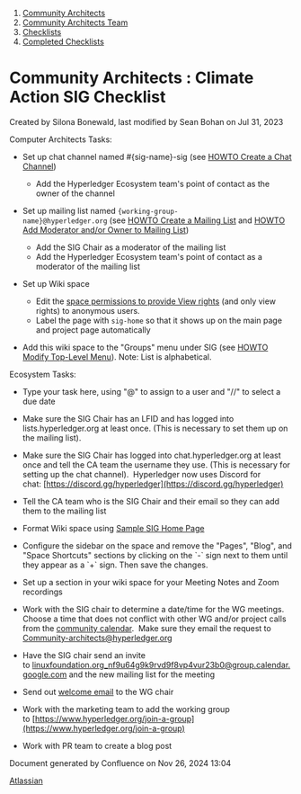 1. [Community Architects](index.html)
2. [Community Architects Team](Community-Architects-Team_20545564.html)
3. [Checklists](Checklists_20560801.html)
4. [Completed Checklists](Completed-Checklists_20560928.html)

# Community Architects : Climate Action SIG Checklist

Created by Silona Bonewald, last modified by Sean Bohan on Jul 31, 2023

Computer Architects Tasks:

- Set up chat channel named #{sig-name}-sig (see [HOWTO Create a Chat Channel](https://wiki.hyperledger.org/display/tools/Create+a+Chat+Channel))
  
  - Add the Hyperledger Ecosystem team's point of contact as the owner of the channel
- Set up mailing list named `{working-group-name}@hyperledger.org` (see [HOWTO Create a Mailing List](https://wiki.hyperledger.org/display/tools/Create+a+Mailing+List) and [HOWTO Add Moderator and/or Owner to Mailing List](https://lf-hyperledger.atlassian.net/wiki/pages/viewpage.action?pageId=20548258))
  
  - Add the SIG Chair as a moderator of the mailing list
  - Add the Hyperledger Ecosystem team's point of contact as a moderator of the mailing list
- Set up Wiki space
  
  - Edit the [space permissions to provide View rights](Set-Space-Permissions-for-Anon-to-read-only_20548529.html) (and only view rights) to anonymous users.
  - Label the page with `sig-home` so that it shows up on the main page and project page automatically
- Add this wiki space to the "Groups" menu under SIG (see [HOWTO Modify Top-Level Menu](https://wiki.hyperledger.org/display/tools/Modify+Top-Level+Menu)). Note: List is alphabetical.

Ecosystem Tasks:

- Type your task here, using "@" to assign to a user and "//" to select a due date
- Make sure the SIG Chair has an LFID and has logged into lists.hyperledger.org at least once. (This is necessary to set them up on the mailing list).
- Make sure the SIG Chair has logged into chat.hyperledger.org at least once and tell the CA team the username they use. (This is necessary for setting up the chat channel).  Hyperledger now uses Discord for chat: [https://discord.gg/hyperledger](https://discord.gg/hyperledger)
- Tell the CA team who is the SIG Chair and their email so they can add them to the mailing list
- Format Wiki space using [Sample SIG Home Page](/wiki/pages/createpage.action?spaceKey=CA&title=Sample%20SIG%20Home%20Page&linkCreation=true&fromPageId=20548832)
  
- Configure the sidebar on the space and remove the "Pages", "Blog", and "Space Shortcuts" sections by clicking on the \`-\` sign next to them until they appear as a \`+\` sign. Then save the changes.
- Set up a section in your wiki space for your Meeting Notes and Zoom recordings
- Work with the SIG chair to determine a date/time for the WG meetings. Choose a time that does not conflict with other WG and/or project calls from the [community calendar](https://lf-hyperledger.atlassian.net/wiki/display/HYP/Calendar+of+Public+Meetings).  Make sure they email the request to [Community-architects@hyperledger.org](mailto:Community-architects@hyperledger.org)
- Have the SIG chair send an invite to [linuxfoundation.org\_nf9u64g9k9rvd9f8vp4vur23b0@group.calendar.google.com](mailto:linuxfoundation.org_nf9u64g9k9rvd9f8vp4vur23b0@group.calendar.google.com) and the new mailing list for the meeting
- Send out [welcome email](https://drive.google.com/open?id=1HNGgxAagqjC_aa2f9c1jjgjlaDh1A-KSXNCZVYoKf1k) to the WG chair
- Work with the marketing team to add the working group to [https://www.hyperledger.org/join-a-group](https://www.hyperledger.org/join-a-group)
- Work with PR team to create a blog post

Document generated by Confluence on Nov 26, 2024 13:04

[Atlassian](http://www.atlassian.com/)
